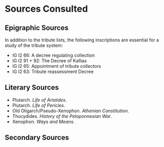 # Sources Consulted #


## Epigraphic Sources ##

In addition to the tribute lists, the following inscriptions are essential for a study of the tribute system:

- IG I2 66:  A decree regulating collection
- IG I2 91 + 92:  The Decree of Kallias
- IG I2 65: Appointment of tribute collectors
- IG I2 63: Tribute reassessment Decree

## Literary Sources ##

- Plutarch. *Life of Aristides*.
- Plutarch. *Life of Pericles*. 
- Old Oligarch/Pseudo-Xenophon.  *Athenian Constitution*.
- Thucydides. *History of the Peloponnesian War*.
- Xenophon. *Ways and Means*. 

## Secondary Sources ##







